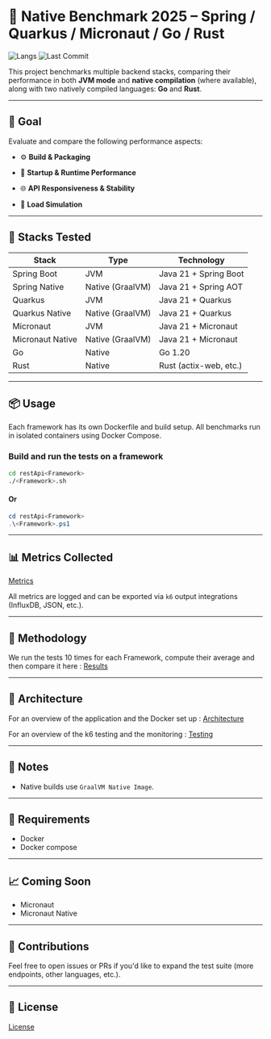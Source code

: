 # 🚀 Native Benchmark 2025 – Spring / Quarkus / Micronaut / Go / Rust

![Langs](https://img.shields.io/badge/languages-Spring_Boot%20|%20Quarkus%20|%20Micronaut%20|%20Go%20|%20Rust-blue)
![Last Commit](https://img.shields.io/github/last-commit/Ilyesoua/Native-Benchmark-2025)


 This project benchmarks multiple backend stacks, comparing their performance in both **JVM mode** and **native compilation** (where available), along with two natively compiled languages: **Go** and **Rust**.

 ---

## 🎯 Goal

Evaluate and compare the following performance aspects:

- ⚙️ **Build & Packaging**

- 🚀 **Startup & Runtime Performance**

- 🌐 **API Responsiveness & Stability**

- 👥 **Load Simulation**


 ---

 ## 🧰 Stacks Tested

 | Stack              | Type            | Technology             |
 |--------------------|-----------------|-------------------------|
 | Spring Boot        | JVM             | Java 21 + Spring Boot   |
 | Spring Native      | Native (GraalVM) | Java 21 + Spring AOT    |
 | Quarkus            | JVM             | Java 21 + Quarkus       |
 | Quarkus Native     | Native (GraalVM) | Java 21 + Quarkus       |
 | Micronaut          | JVM             | Java 21 + Micronaut     |
 | Micronaut Native   | Native (GraalVM) | Java 21 + Micronaut     |
 | Go                 | Native           | Go 1.20                |
 | Rust               | Native           | Rust (actix-web, etc.)  |

 ---

 ## 📦 Usage

 Each framework has its own Dockerfile and build setup. All benchmarks run in isolated containers using Docker Compose.

 ### Build and run the tests on a framework

 ```bash
cd restApi<Framework>
./<Framework>.sh
 ```

#### Or

```powershell
cd restApi<Framework>
.\<Framework>.ps1
 ```


 ---

 ## 📊 Metrics Collected

[Metrics](docs/metrics.md)

 All metrics are logged and can be exported via `k6` output integrations (InfluxDB, JSON, etc.).

 ---

## 🔧 Methodology

 We run the tests 10 times for each Framework, compute their average and then compare it here : [Results](docs/results.md)

 ---

 ## 🧪 Architecture

For an overview of the application and the Docker set up : [Architecture](docs/architecture.md)

For an overview of the k6 testing and the monitoring : [Testing](docs/testing.md)

 ---

 ## 📝 Notes

 - Native builds use `GraalVM Native Image`.

 ---

 ## 📌 Requirements

 - Docker
 - Docker compose

 ---

 ## 📈 Coming Soon

 - Micronaut
 - Micronaut Native

 ---

 ## 🤝 Contributions

 Feel free to open issues or PRs if you'd like to expand the test suite (more endpoints, other languages, etc.).

 ---

 ## 📖 License

[License](LICENSE)

